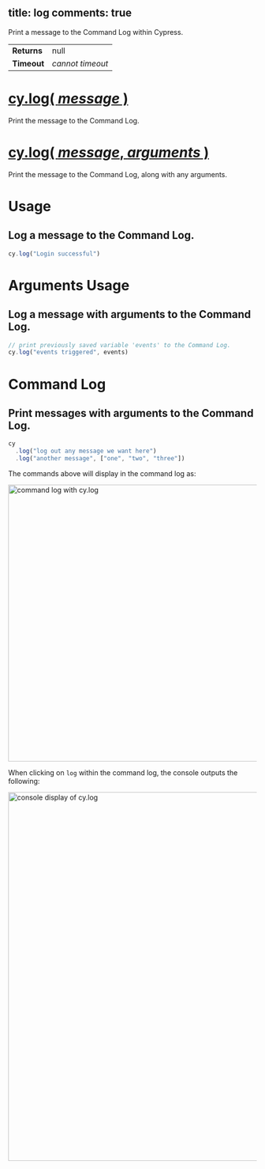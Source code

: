 title: log
comments: true
---

Print a message to the Command Log within Cypress.

| | |
|--- | --- |
| **Returns** | null |
| **Timeout** | *cannot timeout* |

# [cy.log( *message* )](#section-usage)

Print the message to the Command Log.

# [cy.log( *message*, *arguments* )](#section-arguments-usage)

Print the message to the Command Log, along with any arguments.

# Usage

## Log a message to the Command Log.

```javascript
cy.log("Login successful")
```

# Arguments Usage

## Log a message with arguments to the Command Log.

```javascript
// print previously saved variable 'events' to the Command Log.
cy.log("events triggered", events)
```

# Command Log

## Print messages with arguments to the Command Log.

```javascript
cy
  .log("log out any message we want here")
  .log("another message", ["one", "two", "three"])
```

The commands above will display in the command log as:

<img width="560" alt="command log with cy.log" src="https://cloud.githubusercontent.com/assets/1271364/21321329/55389b3c-c5e2-11e6-8607-592683d520da.png">

When clicking on `log` within the command log, the console outputs the following:

<img width="746" alt="console display of cy.log" src="https://cloud.githubusercontent.com/assets/1271364/21321324/4f616dec-c5e2-11e6-8c2f-924e7bfd6f87.png">
